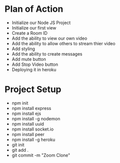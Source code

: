 # Plan of Action

- Initialize our Node JS Project
- Initialize our first view
- Create a Room ID
- Add the ability to view our own video
- Add the ability to allow others to stream thier video
- Add styling
- Add the ability to create messages
- Add mute button
- Add Stop Video button
- Deploying it in heroku

# Project Setup

- npm init
- npm install express
- npm install ejs
- npm install -g nodemon
- npm install uuid
- npm install socket.io
- npm install peer
- npm install -g heroku
- git init
- git add  .
- git commit -m "Zoom Clone"
